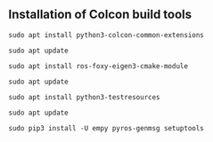 

## Installation of Colcon build tools

```
sudo apt install python3-colcon-common-extensions

sudo apt update

sudo apt install ros-foxy-eigen3-cmake-module

sudo apt update 

sudo apt install python3-testresources

sudo apt update 

sudo pip3 install -U empy pyros-genmsg setuptools
```
